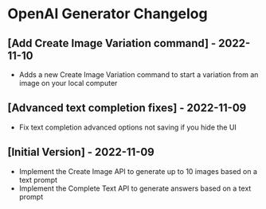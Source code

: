# OpenAI Generator Changelog

## [Add Create Image Variation command] - 2022-11-10
- Adds a new Create Image Variation command to start a variation from an image on your local computer

## [Advanced text completion fixes] - 2022-11-09
- Fix text completion advanced options not saving if you hide the UI

## [Initial Version] - 2022-11-09

- Implement the Create Image API to generate up to 10 images based on a text prompt
- Implement the Complete Text API to generate answers based on a text prompt
